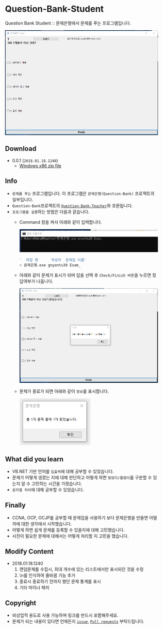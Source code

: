 # Question-Bank-Student

Question Bank Student :: 문제은행에서 문제를 푸는 프로그램입니다.

![cover](./assets/cover.png)

## Download

- 0.0.1 (`2018.01.18.1240`)
  - [Windows x86 zip file](./build/Question-Bank-Student_x86_0.0.1?raw=true)

## Info

- `문제를 푸는` 프로그램입니다. 이 프로그램은 `문제은행(Question-Bank)` 프로젝트의 일부입니다.
- `Question-Bank`프로젝트의 [`Question-Bank-Teacher`](https://github.com/Sotaneum/Question-Bank-Teacher)와 호환됩니다.
- `프로그램을 실행`하는 방법은 다음과 같습니다.
  - Command 창을 켜서 아래와 같이 입력합니다.

    ![cmd](./assets/cmd.png)

    ```bash
    '  파일 명      작성자  문제집 이름'
    > 문제은행.exe gnyontu39 Exam_
    ```

  - 아래와 같이 문제가 표시가 되며 답을 선택 후 `Check/Finish 버튼`을 누르면 정답여부가 나옵니다.

    ![ok](./assets/ok.png)

  - 문제가 종료가 되면 아래와 같이 `정보`를 표시합니다.

    ![result](./assets/result.png)

## What did you learn

- VB.NET 기반 언어를 `입출력`에 대해 공부할 수 있었습니다.
- 문제가 어떻게 생겼는 지에 대해 판단하고 어떻게 하면 `맞았다/틀렸다`를 구분할 수 있는지 알 수 고민하는 시간을 가졌습니다.
- `문자열 처리`에 대해 공부할 수 있었습니다.

## Finally

- CCNA, OCP, OCJP를 공부할 때 문제집을 사용하기 보다 문제은행을 만들면 어떨까에 대한 생각에서 시작했습니다.
- 어떻게 하면 쉽게 문제를 등록할 수 있을지에 대해 고민했습니다.
- 사진이 필요한 문제에 대해서는 어떻게 처리할 지 고민을 했습니다.

## Modify Content

- 2018.01.18.1240
  1. 랜덤문제를 수집시, 최대 개수에 있는 리스트에서만 표시되던 것을 수정
  2. \n를 인식하여 줄바꿈 기능 추가
  3. 종료시 종료하기 전까지 했던 문제 통계를 표시
  4. 기타 마이너 패치

## Copyright

- 비상업적 용도로 사용 가능하며 링크를 반드시 포함해주세요.
- 문제가 되는 내용이 있다면 언제든지 [`issue`](https://github.com/Sotaneum/Question-Bank-Student/issues/new), [`Pull requests`](https://github.com/Sotaneum/Question-Bank-Student/compare) 부탁드립니다.
